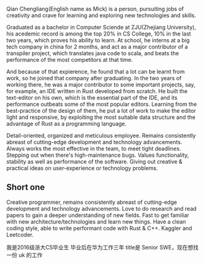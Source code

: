 Qian Chengliang(English name as Mick) is a person, pursuiting jobs of creativity and crave for learning and exploring new technologies and skills.

Graduated as a bachelor in Computer Sciende at ZJU(Zhejiang University), his acedemic record is among the top 20% in CS College, 10% in the last two years, which proves his ability to learn. At school, he interns at a big tech company in china for 2 months, and act as a major contributor of a transpiler project, which translates java code to scala, and beats the performance of the most competitors at that time.

And because of that expierence, he found that a lot can be learnt from work, so he joined that company after graduating. In the two years of working there, he was a major contributor to some important projects, say, for example, an IDE written in Rust developed from scratch. He built the text-editor on his own, which is the essential part of the IDE, and its performance outbeats some of the most popular editors. Learning from the best-practice of the design of them, he put a lot of work to make the editor light and responsive, by exploiting the most suitable data structure and the advantage of Rust as a programming language.



Detail-oriented, organized and meticulous employee. Remains consistently abreast of cutting-edge development and technology advancements. Always works the most effective in the team, to meet tight deadlines. Stepping out when there's high-maintenance bugs. Values functionality, stability as well as performance of the software. Giving out creative & practical ideas on user-experience or technology problems.

## Short one
Creative programmer, remains consistently abreast of cutting-edge development and technology advancements. Love to do research and read papers to gain a deeper understanding of new fields.
Fast to get familiar with new architecture/technologies and learn new things.
Have a clean coding style, able to write performant code with Rust & C++.
Kaggler and Leetcoder.




我是2016级浙大CS毕业生 毕业后在华为工作三年 title是 Senior SWE，现在想找一份 uk 的工作

